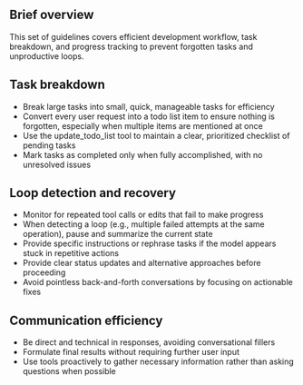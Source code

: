 ## Brief overview
  This set of guidelines covers efficient development workflow, task breakdown, and progress tracking to prevent forgotten tasks and unproductive loops.

## Task breakdown
  - Break large tasks into small, quick, manageable tasks for efficiency
  - Convert every user request into a todo list item to ensure nothing is forgotten, especially when multiple items are mentioned at once
  - Use the update_todo_list tool to maintain a clear, prioritized checklist of pending tasks
  - Mark tasks as completed only when fully accomplished, with no unresolved issues

## Loop detection and recovery
  - Monitor for repeated tool calls or edits that fail to make progress
  - When detecting a loop (e.g., multiple failed attempts at the same operation), pause and summarize the current state
  - Provide specific instructions or rephrase tasks if the model appears stuck in repetitive actions
  - Provide clear status updates and alternative approaches before proceeding
  - Avoid pointless back-and-forth conversations by focusing on actionable fixes

## Communication efficiency
  - Be direct and technical in responses, avoiding conversational fillers
  - Formulate final results without requiring further user input
  - Use tools proactively to gather necessary information rather than asking questions when possible